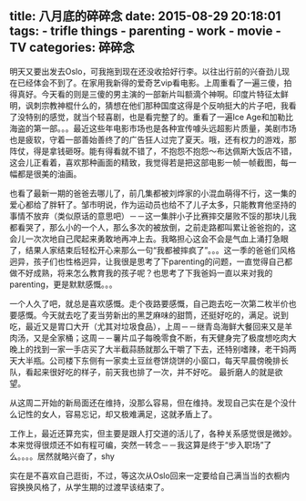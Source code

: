 title: 八月底的碎碎念
date: 2015-08-29 20:18:01
tags:
    - trifle things
    - parenting
    - work
    - movie
    - TV
categories: 碎碎念
---

明天又要出发去Oslo，可我拖到现在还没收拾好行李。以往出行前的兴奋劲儿现在已经体会不到了。在家用我新得的爱奇艺vip看电影。上周重看了一遍三傻，拍得真好。今天看的则是三傻的男主演的一部新片叫额滴个神啊。印度片特征太鲜明，讽刺宗教神棍什么的，猜想在他们那种国度这得是个反响挺大的片子吧，我看了没特别的感觉，就当个轻喜剧，也是看完整了的。重看了一遍Ice Age和加勒比海盗的第一部。。。最近这些年电影市场也是各种宣传噱头远超影片质量，美剧市场也是疲软，守着一部善始善终了的广告狂人过完了夏天。哦，还有权力的游戏，那阵仗，得是拿钱砸呀。能有得看就不错了，不抱怨不抱怨～布达佩斯大饭店不错，这会儿正看着，喜欢那种画面的精致，我觉得若是把这部电影一帧一帧截图，每一幅都是很美的油画。

也看了最新一期的爸爸去哪儿了，前几集都被刘烨家的小混血萌得不行，这一集的爱心都给了胖轩了。邹市明说，作为运动员也给不了儿子太多，只能教育他坚持的事情不放弃（类似原话的意思吧）－－这一集胖小子比赛摔交屡败不馁的那块儿我都看哭了，那么小的一个人，那么多次的被放倒，之前走路都叫累让爸爸抱的，这会儿一次次地自己爬起来勇敢地再冲上去。我略担心这会不会是气血上涌打急眼了，结果人家结束后轻松开心来那么一句“我都被摔疯了”。。。这一季的爸爸们风格迥异，孩子们也性格迥异，让我很是思考了下parenting的问题，一直觉得自己都做不好成熟，将来怎么教育我的孩子呢？也思考了下我爸妈一直以来对我的parenting，更是默默感慨。。。

一个人久了吧，就总是喜欢感慨。走个夜路要感慨，自己跑去吃一次第二枚半价也要感慨。今天就去吃了麦当劳新出的黑芝麻味的甜筒，还挺好吃的，满足。说到吃，最近又是胃口大开（尤其对垃圾食品），上周－－继青岛海鲜大餐回来又是羊肉汤，又是全家桶；这周－－薯片瓜子每晚零食不断，有天健身完了极度想吃肉大晚上的找到一家一手店买了大半截蒜肠就那么干嚼了下去，还特别嗜辣，老干妈两天大半瓶。公司楼下东侧有一家卖土豆丝卷饼烧饼的小窗口，每天早晨傍晚排长队，看起来很好吃的样子，前天我也排了一次，并不好吃。
最折磨人的就是欲望。

从这周二开始的新局面还在维持，没那么容易，但在维持。发现自己实在是个没什么记性的女人，容易忘记，却又极难满足，这就矛盾上了。

工作上，最近还算充实，但主要是跟人打交道的活儿了，各种关系感觉很是微妙。本来觉得很烦还不如有程可编，突然一转念－－我这算是终于“步入职场”了么。。。。居然就略兴奋了，shy

实在是不喜欢自己逛街，不过，等这次从Oslo回来一定要给自己满当当的衣橱内容换换风格了，从学生期的过渡早该结束了。
